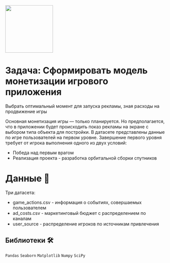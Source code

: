 <img src="https://notion-emojis.s3-us-west-2.amazonaws.com/prod/svg-twitter/1f3b2.svg" width="150" height="150">

# **Задача:** Сформировать модель монетизации игрового приложения

Выбрать оптимальный момент для запуска рекламы, зная расходы на продвижение игры

Основная монетизация игры — только планируется. Но предполагается, что в приложении будет происходить показ рекламы на экране с выбором типа объекта для постройки.
В датасете представлены данные по игре пользователей на первом уровне. Завершение первого уровня требует от игрока выполнения одного из двух условий:

- Победа над первым врагом
- Реализация проекта - разработка орбитальной сборки спутников

# Данные 📁

Три датасета:

* game_actions.csv - информация о событиях, совершаемых пользователем
* ad_costs.csv - маркетинговый бюджет с распределением по каналам
* user_source - распределение игроков по источникам привлечения

## Библиотеки 🛠️

`Pandas` `Seaborn` `Matplotlib` `Numpy` `SciPy`
<br>
